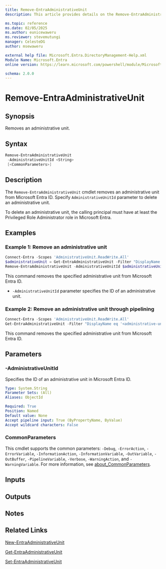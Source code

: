 ```yaml
---
title: Remove-EntraAdministrativeUnit
description: This article provides details on the Remove-EntraAdministrativeUnit command.

ms.topic: reference
ms.date: 02/05/2025
ms.author: eunicewaweru
ms.reviewer: stevemutungi
manager: CelesteDG
author: msewaweru

external help file: Microsoft.Entra.DirectoryManagement-Help.xml
Module Name: Microsoft.Entra
online version: https://learn.microsoft.com/powershell/module/Microsoft.Entra/Remove-EntraAdministrativeUnit

schema: 2.0.0
---
```


# Remove-EntraAdministrativeUnit

## Synopsis

Removes an administrative unit.

## Syntax

```powershell
Remove-EntraAdministrativeUnit
 -AdministrativeUnitId <String>
 [<CommonParameters>]
```

## Description

The `Remove-EntraAdministrativeUnit` cmdlet removes an administrative unit from Microsoft Entra ID. Specify `AdministrativeUnitId` parameter to delete an administrative unit.

To delete an administrative unit, the calling principal must have at least the Privileged Role Administrator role in Microsoft Entra.

## Examples

### Example 1: Remove an administrative unit

```powershell
Connect-Entra -Scopes 'AdministrativeUnit.ReadWrite.All'
$administrativeUnit = Get-EntraAdministrativeUnit -Filter "DisplayName eq '<administrative-unit-display-name>'"
Remove-EntraAdministrativeUnit -AdministrativeUnitId $administrativeUnit.Id
```

This command removes the specified administrative unit from Microsoft Entra ID.

- `-AdministrativeUnitId` parameter specifies the ID of an administrative unit.

### Example 2: Remove an administrative unit through pipelining

```powershell
Connect-Entra -Scopes 'AdministrativeUnit.ReadWrite.All'
Get-EntraAdministrativeUnit -Filter "DisplayName eq '<administrative-unit-display-name>'" | Remove-EntraAdministrativeUnit
```

This command removes the specified administrative unit from Microsoft Entra ID.

## Parameters

### -AdministrativeUnitId

Specifies the ID of an administrative unit in Microsoft Entra ID.

```yaml
Type: System.String
Parameter Sets: (All)
Aliases: ObjectId

Required: True
Position: Named
Default value: None
Accept pipeline input: True (ByPropertyName, ByValue)
Accept wildcard characters: False
```

### CommonParameters

This cmdlet supports the common parameters: `-Debug`, `-ErrorAction`, `-ErrorVariable`, `-InformationAction`, `-InformationVariable`, `-OutVariable`, `-OutBuffer`, `-PipelineVariable`, `-Verbose`, `-WarningAction`, and `-WarningVariable`. For more information, see [about_CommonParameters](https://go.microsoft.com/fwlink/?LinkID=113216).

## Inputs

## Outputs

## Notes

## Related Links

[New-EntraAdministrativeUnit](New-EntraAdministrativeUnit.md)

[Get-EntraAdministrativeUnit](Get-EntraAdministrativeUnit.md)

[Set-EntraAdministrativeUnit](Set-EntraAdministrativeUnit.md)
